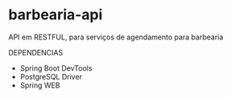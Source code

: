 # barbearia-api
API em RESTFUL, para serviços de agendamento para barbearia

DEPENDENCIAS
 - Spring Boot DevTools
 - PostgreSQL Driver
 - Spring WEB
